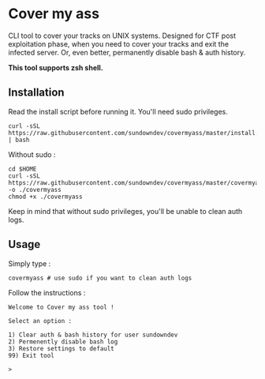 # Cover my ass

CLI tool to cover your tracks on UNIX systems. Designed for CTF post exploitation phase, when you need to cover your tracks and exit the infected server. Or, even better, permanently disable bash & auth history.

**This tool supports zsh shell.**

## Installation

Read the install script before running it. You'll need sudo privileges.

```
curl -sSL https://raw.githubusercontent.com/sundowndev/covermyass/master/install.sh | bash
```

Without sudo :

```
cd $HOME
curl -sSL https://raw.githubusercontent.com/sundowndev/covermyass/master/covermyass.sh -o ./covermyass
chmod +x ./covermyass
```

Keep in mind that without sudo privileges, you'll be unable to clean auth logs.

## Usage

Simply type :

```
covermyass # use sudo if you want to clean auth logs
```

Follow the instructions :

```
Welcome to Cover my ass tool !

Select an option :

1) Clear auth & bash history for user sundowndev
2) Permenently disable bash log
3) Restore settings to default
99) Exit tool

>
```
